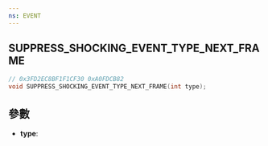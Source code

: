 ```yaml
---
ns: EVENT
---
```

## SUPPRESS_SHOCKING_EVENT_TYPE_NEXT_FRAME

```c
// 0x3FD2EC8BF1F1CF30 0xA0FDCB82
void SUPPRESS_SHOCKING_EVENT_TYPE_NEXT_FRAME(int type);
```


## 參數
* **type**: 

